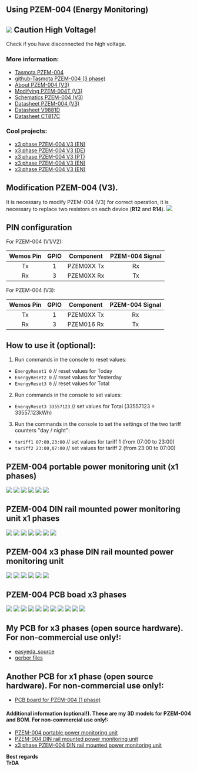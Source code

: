 ## Using PZEM-004 (Energy Monitoring)

## ![](https://img.shields.io/static/v1?label=&message=NOTE&color=red) Caution High Voltage!
Check if you have disconnected the high voltage.

### More information:
 - [Tasmota PZEM-004](https://tasmota.github.io/docs/PZEM-0XX/)
 - [github-Tasmota PZEM-004 (3 phase)](https://github.com/arendst/Tasmota/issues/2315)
 - [About PZEM-004 (V3)](https://innovatorsguru.com/pzem-004t-v3/)
 - [Modifying PZEM-004T (V3)](https://youtu.be/qRsjsenvlJA)
 - [Schematics PZEM-004 (V3)](https://github.com/TheHWcave/Peacefair-PZEM-004T-/blob/main/PZEM004T-orig.pdf)
 - [Datasheet PZEM-004 (V3)](https://innovatorsguru.com/wp-content/uploads/2019/06/PZEM-004T-V3.0-Datasheet-User-Manual.pdf)
 - [Datasheet V9881D](http://www.vangotech.com/int/uploadpic/152782258251.pdf)
 - [Datasheet CT817C](https://datasheet.lcsc.com/lcsc/1810010617_CT-Micro-International-CT817C-S-T3-H_C191931.pdf)
 
### Cool projects:
 - [x3 phase PZEM-004 V3 (EN)](https://zorruno.com/w/EnergyMonitoringPZEM004T)
 - [x3 phase PZEM-004 V3 (DE)](https://forum.iobroker.net/topic/28453/tutorial-pzem-004t-3-phasen-%C3%BCberwachung)
 - [x3 phase PZEM-004 V3 (PT)](https://forum.cpha.pt/t/como-construir-um-contador-de-energia-de-3-canais/7578)  
 - [x3 phase PZEM-004 V3 (EN)](https://github.com/apreb/eNode)
 - [x3 phase PZEM-004 V3 (EN)](https://www.hackster.io/swisscore/home-power-monitoring-a78c0c)

## Modification PZEM-004 (V3).  
It is necessary to modify PZEM-004 (V3) for correct operation, it is necessary to replace two resistors on each device (**R12** and **R14**).
![](https://raw.githubusercontent.com/TrDA-hab/Projects/master/PZEM%2BESP-01S/PZEM-mod.jpg)

## PIN configuration

For PZEM-004 (V1/V2):

 Wemos Pin|GPIO|Component|PZEM-004 Signal
:-:|:-:|:-:|:-:
Tx|1|PZEM0XX Tx|Rx
Rx|3|PZEM0XX Rx|Tx

For PZEM-004 (V3):

 Wemos Pin|GPIO|Component|PZEM-004 Signal
:-:|:-:|:-:|:-:
Tx|1|PZEM0XX Tx|Rx
Rx|3|PZEM016 Rx|Tx

 ## How to use it (optional):
1. Run commands in the console to reset values:
 - `EnergyReset1 0`   // reset values for Today  
 - `EnergyReset2 0`   // reset values for Yesterday  
 - `EnergyReset3 0`   // reset values for Total  
2. Run commands in the console to set values:
 - `EnergyReset3 33557123`   // set values for Total (33557123 = 33557.123kWh)
3. Run the commands in the console to set the settings of the two tariff counters "day / night":
 - `tariff1 07:00,23:00`   // set values for tariff 1 (from 07:00 to 23:00)
 - `tariff2 23:00,07:00`   // set values for tariff 2 (from 23:00 to 07:00)

 ## PZEM-004 portable power monitoring unit (x1 phases)
![](https://raw.githubusercontent.com/TrDA-hab/Projects/master/PZEM%2BESP-01S/PZEM-831.jpg)
![](https://raw.githubusercontent.com/TrDA-hab/Projects/master/PZEM%2BESP-01S/graph-0.jpg)
![](https://raw.githubusercontent.com/TrDA-hab/Projects/master/PZEM%2BESP-01S/PZEM-BOX%20v24.jpg)
![](https://raw.githubusercontent.com/TrDA-hab/Projects/master/PZEM%2BESP-01S/PZEM-BOX%20v24-1.jpg)
![](https://raw.githubusercontent.com/TrDA-hab/Projects/master/PZEM%2BESP-01S/20200829_215858.jpg)
![](https://raw.githubusercontent.com/TrDA-hab/Projects/master/PZEM%2BESP-01S/20200829_220257.jpg)

 ## PZEM-004 DIN rail mounted power monitoring unit x1 phases
![](https://raw.githubusercontent.com/TrDA-hab/Projects/master/PZEM%2BESP-01S/PZEM-841.jpg)
![](https://raw.githubusercontent.com/TrDA-hab/Projects/master/PZEM%2BESP-01S/graph-1.jpg)
![](https://raw.githubusercontent.com/TrDA-hab/Projects/master/PZEM%2BESP-01S/PZEM004-V4%20v14-2.jpg)
![](https://raw.githubusercontent.com/TrDA-hab/Projects/master/PZEM%2BESP-01S/PZEM004-V4%20v14-1.jpg)
![](https://raw.githubusercontent.com/TrDA-hab/Projects/master/PZEM%2BESP-01S/20200722_221525.jpg)
![](https://raw.githubusercontent.com/TrDA-hab/Projects/master/PZEM%2BESP-01S/20200828_140301.jpg)
![](https://raw.githubusercontent.com/TrDA-hab/Projects/master/PZEM%2BESP-01S/20200828_145518.jpg)

 ## PZEM-004 x3 phase DIN rail mounted power monitoring unit
![](https://raw.githubusercontent.com/TrDA-hab/Projects/master/PZEM%2BESP-01S/PZEM-x3-1.jpg)
![](https://raw.githubusercontent.com/TrDA-hab/Projects/master/PZEM%2BESP-01S/x3_PZEM_v1-2.jpg)
![](https://raw.githubusercontent.com/TrDA-hab/Projects/master/PZEM%2BESP-01S/x3_PZEM_v1-1.jpg)
![](https://raw.githubusercontent.com/TrDA-hab/Projects/master/PZEM%2BESP-01S/20200904_190301.jpg)
![](https://raw.githubusercontent.com/TrDA-hab/Projects/master/PZEM%2BESP-01S/20200904_190441.jpg)
![](https://raw.githubusercontent.com/TrDA-hab/Projects/master/PZEM%2BESP-01S/20200828_181256.jpg)

 ## PZEM-004 PCB boad x3 phases
![](https://raw.githubusercontent.com/TrDA-hab/Projects/master/PZEM%2BESP-01S/Schematic_ESP-01s%20board%20to%20PZEM-004_2021-03-25.png)
![](https://raw.githubusercontent.com/TrDA-hab/Projects/master/PZEM%2BESP-01S/20200716_170628.jpg)
![](https://raw.githubusercontent.com/TrDA-hab/Projects/master/PZEM%2BESP-01S/PZEM004-1.jpg)
![](https://raw.githubusercontent.com/TrDA-hab/Projects/master/PZEM%2BESP-01S/PZEM004-2.jpg)
![](https://raw.githubusercontent.com/TrDA-hab/Projects/master/PZEM%2BESP-01S/PZEM004-3.jpg)
![](https://raw.githubusercontent.com/TrDA-hab/Projects/master/PZEM%2BESP-01S/PZEM004-V3%20v11.jpg)
![](https://raw.githubusercontent.com/TrDA-hab/Projects/master/PZEM%2BESP-01S/PZEM004-V3%20v28-1.jpg)
![](https://raw.githubusercontent.com/TrDA-hab/Projects/master/PZEM%2BESP-01S/20200814_165053.jpg)
![](https://raw.githubusercontent.com/TrDA-hab/Projects/master/PZEM%2BESP-01S/20200814_155649.jpg)
![](https://raw.githubusercontent.com/TrDA-hab/Projects/master/PZEM%2BESP-01S/20200828_141101.jpg)
![](https://raw.githubusercontent.com/TrDA-hab/Projects/master/PZEM%2BESP-01S/20200823_180740.jpg)  


## My PCB for x3 phases (open source hardware). For non-commercial use only!:  
 - [easyeda_source](https://github.com/TrDA-hab/Projects/tree/master/PZEM%2BESP-01S/easyeda_source)
 - [gerber files](https://github.com/TrDA-hab/Projects/tree/master/PZEM%2BESP-01S/gerber)

## Another PCB for x1 phase (open source hardware). For non-commercial use only!:
 - [PCB board for PZEM-004 (1 phase)](https://easyeda.com/r.blaszczak/pzem-004t-supla)

#### Additional information (optional!). These are my 3D models for PZEM-004 and BOM. For non-commercial use only!:
 - [PZEM-004 portable power monitoring unit](https://www.thingiverse.com/thing:4583058)
 - [PZEM-004 DIN rail mounted power monitoring unit](https://www.thingiverse.com/thing:4583701)
 - [x3 phase PZEM-004 DIN rail mounted power monitoring unit](https://www.thingiverse.com/thing:4587966)

**Best regards  
TrDA**
